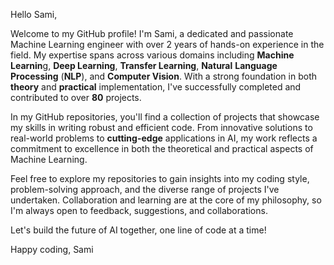 
Hello Sami,

Welcome to my GitHub profile! I'm Sami, a dedicated and passionate Machine Learning engineer with over 2 years of hands-on experience in the field. My expertise spans across various domains including **Machine Learnin**g, **Deep Learning**, **Transfer Learning**, **Natural** **Language** **Processing** (**NLP**), and **Computer Vision**. With a strong foundation in both **theory** and **practical** implementation, I've successfully completed and contributed to over **80** projects.

In my GitHub repositories, you'll find a collection of projects that showcase my skills in writing robust and efficient code. From innovative solutions to real-world problems to **cutting-edge** applications in AI, my work reflects a commitment to excellence in both the theoretical and practical aspects of Machine Learning.

Feel free to explore my repositories to gain insights into my coding style, problem-solving approach, and the diverse range of projects I've undertaken. Collaboration and learning are at the core of my philosophy, so I'm always open to feedback, suggestions, and collaborations.

Let's build the future of AI together, one line of code at a time!

Happy coding,
Sami
